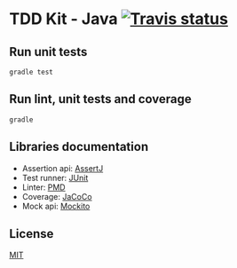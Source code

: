 # TDD Kit - Java [![Travis status]](https://travis-ci.org/arpinum/tdd-kit-java)

## Run unit tests

    gradle test
    
## Run lint, unit tests and coverage

    gradle    

## Libraries documentation

* Assertion api: [AssertJ]
* Test runner: [JUnit]
* Linter: [PMD]
* Coverage: [JaCoCo]
* Mock api: [Mockito]

## License

[MIT](LICENSE)


[Travis status]: https://travis-ci.org/arpinum/tdd-kit-java.png?branch=master
[AssertJ]: https://joel-costigliola.github.io/assertj
[JUnit]: http://junit.org
[PMD]: http://pmd.sourceforge.net
[JaCoCo]: http://jacoco.org
[Mockito]: http://site.mockito.org/mockito/docs/current/org/mockito/Mockito.html
